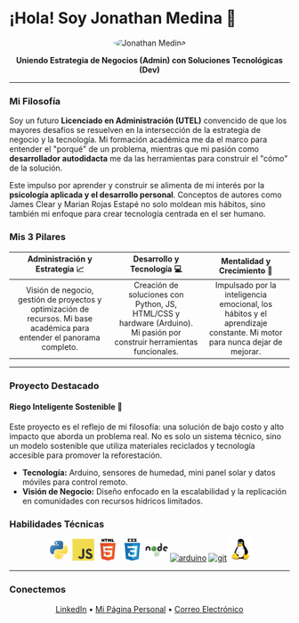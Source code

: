 # ¡Hola! Soy Jonathan Medina 👋

<p align="center">
  <img src="https://media.licdn.com/dms/image/v2/D4E03AQEYrldFL2rv_g/profile-displayphoto-shrink_400_400/profile-displayphoto-shrink_400_400/0/1725032600172?e=1738195200&v=beta&t=tquDWgJXcidwZkkSmhsDCVzRgAOiM7GQ2KfQlg9_21U" width="200" alt="Jonathan Medina" style="border-radius:50%;">
</p>

<p align="center">
  <strong>Uniendo Estrategia de Negocios (Admin) con Soluciones Tecnológicas (Dev)</strong>
</p>

---

### Mi Filosofía

Soy un futuro **Licenciado en Administración (UTEL)** convencido de que los mayores desafíos se resuelven en la intersección de la estrategia de negocio y la tecnología. Mi formación académica me da el marco para entender el "porqué" de un problema, mientras que mi pasión como **desarrollador autodidacta** me da las herramientas para construir el "cómo" de la solución.

Este impulso por aprender y construir se alimenta de mi interés por la **psicología aplicada y el desarrollo personal**. Conceptos de autores como James Clear y Marian Rojas Estapé no solo moldean mis hábitos, sino también mi enfoque para crear tecnología centrada en el ser humano.

### Mis 3 Pilares

| Administración y Estrategia 📈 | Desarrollo y Tecnología 💻 | Mentalidad y Crecimiento 🧠 |
| :---: |:---:|:---:|
| Visión de negocio, gestión de proyectos y optimización de recursos. Mi base académica para entender el panorama completo. | Creación de soluciones con Python, JS, HTML/CSS y hardware (Arduino). Mi pasión por construir herramientas funcionales. | Impulsado por la inteligencia emocional, los hábitos y el aprendizaje constante. Mi motor para nunca dejar de mejorar. |

---

### Proyecto Destacado

#### Riego Inteligente Sostenible 🌱
Este proyecto es el reflejo de mi filosofía: una solución de bajo costo y alto impacto que aborda un problema real. No es solo un sistema técnico, sino un modelo sostenible que utiliza materiales reciclados y tecnología accesible para promover la reforestación.

- **Tecnología:** Arduino, sensores de humedad, mini panel solar y datos móviles para control remoto.
- **Visión de Negocio:** Diseño enfocado en la escalabilidad y la replicación en comunidades con recursos hídricos limitados.

### Habilidades Técnicas

<p align="center"> 
    <a href="https://www.python.org" target="_blank" rel="noreferrer"><img src="https://raw.githubusercontent.com/devicons/devicon/master/icons/python/python-original.svg" alt="python" width="40" height="40"/></a>
    <a href="https://developer.mozilla.org/en-US/docs/Web/JavaScript" target="_blank" rel="noreferrer"><img src="https://raw.githubusercontent.com/devicons/devicon/master/icons/javascript/javascript-original.svg" alt="javascript" width="40" height="40"/></a>
    <a href="https://www.w3.org/html/" target="_blank" rel="noreferrer"><img src="https://raw.githubusercontent.com/devicons/devicon/master/icons/html5/html5-original-wordmark.svg" alt="html5" width="40" height="40"/></a>
    <a href="https://www.w3schools.com/css/" target="_blank" rel="noreferrer"><img src="https://raw.githubusercontent.com/devicons/devicon/master/icons/css3/css3-original-wordmark.svg" alt="css3" width="40" height="40"/></a>
    <a href="https://nodejs.org" target="_blank" rel="noreferrer"><img src="https://raw.githubusercontent.com/devicons/devicon/master/icons/nodejs/nodejs-original-wordmark.svg" alt="nodejs" width="40" height="40"/></a>
    <a href="https://www.arduino.cc/" target="_blank" rel="noreferrer"><img src="https://cdn.worldvectorlogo.com/logos/arduino-1.svg" alt="arduino" width="40" height="40"/></a>
    <a href="https://git-scm.com/" target="_blank" rel="noreferrer"><img src="https://www.vectorlogo.zone/logos/git-scm/git-scm-icon.svg" alt="git" width="40" height="40"/></a>
    <a href="https://www.linux.org/" target="_blank" rel="noreferrer"><img src="https://raw.githubusercontent.com/devicons/devicon/master/icons/linux/linux-original.svg" alt="linux" width="40" height="40"/></a>
</p>

---

### Conectemos

<p align="center">
  <a href="https://www.linkedin.com/in/jonathan-guadalupe-medina-gallegos-a6bb80305" target="_blank">LinkedIn</a> •
  <a href="https://jona943.github.io/MyPages/" target="_blank">Mi Página Personal</a> •
  <a href="mailto:jonathan603015@gmail.com">Correo Electrónico</a>
</p>
